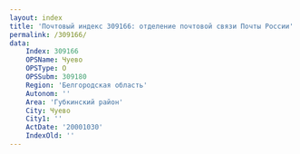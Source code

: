 ```yaml
---
layout: index
title: 'Почтовый индекс 309166: отделение почтовой связи Почты России'
permalink: /309166/
data:
    Index: 309166
    OPSName: Чуево
    OPSType: О
    OPSSubm: 309180
    Region: 'Белгородская область'
    Autonom: ''
    Area: 'Губкинский район'
    City: Чуево
    City1: ''
    ActDate: '20001030'
    IndexOld: ''
---
```

